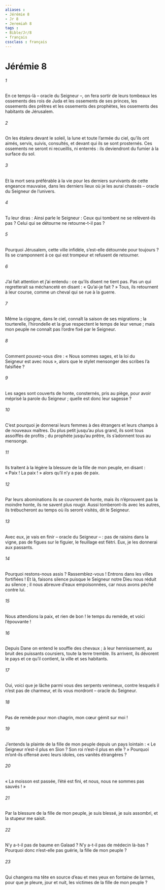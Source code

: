 ```yaml
---
aliases : 
- Jérémie 8
- Jr 8
- Jeremiah 8
tags : 
- Bible/Jr/8
- français
cssclass : français
---
```


# Jérémie 8

###### 1
En ce temps-là – oracle du Seigneur –, on fera sortir de leurs tombeaux les ossements des rois de Juda et les ossements de ses princes, les ossements des prêtres et les ossements des prophètes, les ossements des habitants de Jérusalem.
###### 2
On les étalera devant le soleil, la lune et toute l’armée du ciel, qu’ils ont aimés, servis, suivis, consultés, et devant qui ils se sont prosternés. Ces ossements ne seront ni recueillis, ni enterrés : ils deviendront du fumier à la surface du sol.
###### 3
Et la mort sera préférable à la vie pour les derniers survivants de cette engeance mauvaise, dans les derniers lieux où je les aurai chassés – oracle du Seigneur de l’univers.
###### 4
Tu leur diras : Ainsi parle le Seigneur :
Ceux qui tombent ne se relèvent-ils pas ?
Celui qui se détourne ne retourne-t-il pas ?
###### 5
Pourquoi Jérusalem, cette ville infidèle,
s’est-elle détournée pour toujours ?
Ils se cramponnent à ce qui est trompeur
et refusent de retourner.
###### 6
J’ai fait attention et j’ai entendu :
ce qu’ils disent ne tient pas.
Pas un qui regretterait sa méchanceté
en disant : « Qu’ai-je fait ? »
Tous, ils retournent à leur course,
comme un cheval qui se rue à la guerre.
###### 7
Même la cigogne, dans le ciel,
connaît la saison de ses migrations ;
la tourterelle, l’hirondelle et la grue
respectent le temps de leur venue ;
mais mon peuple ne connaît pas
l’ordre fixé par le Seigneur.
###### 8
Comment pouvez-vous dire : « Nous sommes sages,
et la loi du Seigneur est avec nous »,
alors que le stylet mensonger des scribes l’a falsifiée ?
###### 9
Les sages sont couverts de honte,
consternés, pris au piège,
pour avoir méprisé la parole du Seigneur ;
quelle est donc leur sagesse ?
###### 10
C’est pourquoi je donnerai leurs femmes à des étrangers
et leurs champs à de nouveaux maîtres.
Du plus petit jusqu’au plus grand,
ils sont tous assoiffés de profits ;
du prophète jusqu’au prêtre,
ils s’adonnent tous au mensonge.
###### 11
Ils traitent à la légère la blessure de la fille de mon peuple,
en disant : « Paix ! La paix ! »
alors qu’il n’y a pas de paix.
###### 12
Par leurs abominations ils se couvrent de honte,
mais ils n’éprouvent pas la moindre honte,
ils ne savent plus rougir.
Aussi tomberont-ils avec les autres,
ils trébucheront au temps où ils seront visités,
dit le Seigneur.
###### 13
Avec eux, je vais en finir – oracle du Seigneur – :
pas de raisins dans la vigne,
pas de figues sur le figuier,
le feuillage est flétri.
Eux, je les donnerai aux passants.
###### 14
Pourquoi restons-nous assis ?
Rassemblez-vous ! Entrons dans les villes fortifiées !
Et là, faisons silence
puisque le Seigneur notre Dieu nous réduit au silence ;
il nous abreuve d’eaux empoisonnées,
car nous avons péché contre lui.
###### 15
Nous attendions la paix, et rien de bon !
le temps du remède, et voici l’épouvante !
###### 16
Depuis Dane on entend le souffle des chevaux ;
à leur hennissement, au bruit des puissants coursiers,
toute la terre tremble.
Ils arrivent,
ils dévorent le pays et ce qu’il contient,
la ville et ses habitants.
###### 17
Oui, voici que je lâche parmi vous des serpents venimeux,
contre lesquels il n’est pas de charmeur,
et ils vous mordront – oracle du Seigneur.
###### 18
Pas de remède pour mon chagrin,
mon cœur gémit sur moi !
###### 19
J’entends la plainte de la fille de mon peuple
depuis un pays lointain :
« Le Seigneur n’est-il plus en Sion ?
Son roi n’est-il plus en elle ? »
Pourquoi m’ont-ils offensé avec leurs idoles,
ces vanités étrangères ?
###### 20
« La moisson est passée, l’été est fini,
et nous, nous ne sommes pas sauvés ! »
###### 21
Par la blessure de la fille de mon peuple, je suis blessé,
je suis assombri, et la stupeur me saisit.
###### 22
N’y a-t-il pas de baume en Galaad ?
N’y a-t-il pas de médecin là-bas ?
Pourquoi donc n’est-elle pas guérie,
la fille de mon peuple ?
###### 23
Qui changera ma tête en source d’eau
et mes yeux en fontaine de larmes,
pour que je pleure, jour et nuit,
les victimes de la fille de mon peuple ?
